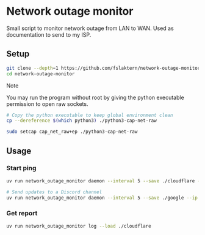 # Network outage monitor

Small script to monitor network outage from LAN to WAN. Used as documentation to send to my ISP.

## Setup

```sh
git clone --depth=1 https://github.com/fslaktern/network-outage-monitor.git
cd network-outage-monitor
```


> [!NOTE]
> You may run the program without root by giving the python executable permission to open raw sockets.
>
> ``` sh
> # Copy the python executable to keep global environment clean
> cp --dereference $(which python3) ./python3-cap-net-raw
>
> sudo setcap cap_net_raw+ep ./python3-cap-net-raw
> ```


## Usage

### Start ping

``` sh
uv run network_outage_monitor daemon --interval 5 --save ./cloudflare --ip 1.1.1.1

# Send updates to a Discord channel
uv run network_outage_monitor daemon --interval 5 --save ./google --ip google.com --discord-webhook https://discordapp.com/api/webhooks/<channel_id>/<secret>
```

### Get report

``` sh
uv run network_outage_monitor log --load ./cloudflare
```
